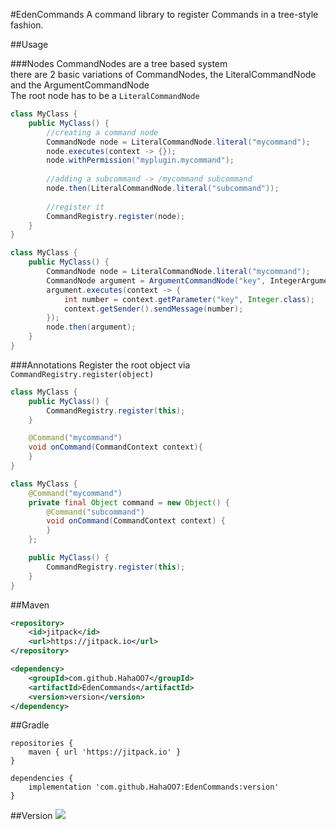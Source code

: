 #EdenCommands
A command library to register Commands in a tree-style fashion.

##Usage

###Nodes
CommandNodes are a tree based system  
there are 2 basic variations of CommandNodes, the LiteralCommandNode and the ArgumentCommandNode  
The root node has to be a `LiteralCommandNode`

```java
class MyClass {
    public MyClass() {
        //creating a command node
        CommandNode node = LiteralCommandNode.literal("mycommand");
        node.executes(context -> {});
        node.withPermission("myplugin.mycommand");
        
        //adding a subcommand -> /mycommand subcommand
        node.then(LiteralCommandNode.literal("subcommand"));
        
        //register it
        CommandRegistry.register(node);
    }
}
```

```java
class MyClass {
    public MyClass() {
        CommandNode node = LiteralCommandNode.literal("mycommand");
        CommandNode argument = ArgumentCommandNode("key", IntegerArgumentParser.intParser(0, 10));
        argument.executes(context -> {
            int number = context.getParameter("key", Integer.class);
            context.getSender().sendMessage(number);
        });
        node.then(argument);
    }
}
```

###Annotations
Register the root object via ``CommandRegistry.register(object)``

```java
class MyClass {
    public MyClass() {
        CommandRegistry.register(this);
    }

    @Command("mycommand")
    void onCommand(CommandContext context){
    }
}
```

```java
class MyClass {
    @Command("mycommand")
    private final Object command = new Object() {
        @Command("subcommand")
        void onCommand(CommandContext context) {
        }
    };

    public MyClass() {
        CommandRegistry.register(this);
    }
}
```


##Maven
```xml
<repository>
    <id>jitpack</id>
    <url>https://jitpack.io</url>
</repository>
```
```xml
<dependency>
    <groupId>com.github.HahaOO7</groupId>
    <artifactId>EdenCommands</artifactId>
    <version>version</version>
</dependency>
```

##Gradle
```
repositories {
    maven { url 'https://jitpack.io' }
}
```
```
dependencies {
    implementation 'com.github.HahaOO7:EdenCommands:version'
}
```

##Version
[![](https://jitpack.io/v/HahaOO7/EdenCommands.svg)](https://jitpack.io/#HahaOO7/EdenCommands)